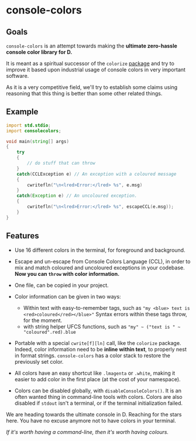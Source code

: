 # console-colors


## Goals

`console-colors` is an attempt towards making the **ultimate zero-hassle console color library for D.**

It is meant as a spiritual successor of the `colorize` [package](https://github.com/yamadapc/d-colorize) and try to improve it based upon industrial usage of console colors in very important software.

As it is a very competitive field, we'll try to establish some claims using reasoning that this thing is better than some other related things.


## Example

```d
import std.stdio;
import consolecolors;

void main(string[] args)
{
    try
    {
        // do stuff that can throw
    }
    catch(CCLException e) // An exception with a coloured message
    {
        cwritefln("\n<lred>Error:</lred> %s", e.msg)
    }
    catch(Exception e) // An uncoloured exception.
    {
        cwritefln("\n<lred>Error:</lred> %s", escapeCCL(e.msg));
    }
}
```

## Features

- Use 16 different colors in the terminal, for foreground and background.

- Escape and un-escape from Console Colors Language (CCL), in order to mix and match coloured and uncoloured exceptions in your codebase.
  **Now you can `throw` with color information.**

- One file, can be copied in your project.

- Color information can be given in two ways:
   - Within text with easy-to-remember tags, such as `"my <blue> text is <red>coloured</red></blue>"`
     Syntax errors within these tags throw, for the moment.
   - with string helper UFCS functions, such as `"my" ~ ("text is " ~ "coloured".red).blue`

- Portable with a special `cwrite[f][ln]` call, like the `colorize` package.
  Indeed, color information need to be **inline within text**, to properly nest in format strings.
  `console-colors` has a color stack to restore the previously set color.

- All colors have an easy shortcut like `.lmagenta` or `.white`, making it easier to add color in the first place (at the cost of your namespace).

- Colors can be disabled globally, with `disableConsoleColors()`.
  It is an often wanted thing in command-line tools with colors.
  Colors are also disabled if `stdout` isn't a terminal, or if the terminal initialization failed.

We are heading towards the ultimate console in D. Reaching for the stars here.
You have no excuse anymore not to have colors in your terminal.


_If it's worth having a command-line, then it's worth having colours._
